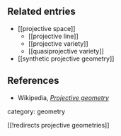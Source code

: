 
## Related entries

* [[projective space]]
  * [[projective line]]
  * [[projective variety]]
  * [[quasiprojective variety]]
* [[synthetic projective geometry]]


## References

* Wikipedia, _[Projective geometry](http://en.wikipedia.org/wiki/Projective_geometry)_

category: geometry

[[!redirects projective geometries]]
